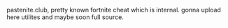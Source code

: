 pastenite.club, pretty known fortnite cheat which is internal.
gonna upload here utilites and maybe soon full source.
